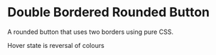 # Double Bordered Rounded Button
A rounded button that uses two borders using pure CSS.

Hover state is reversal of colours
